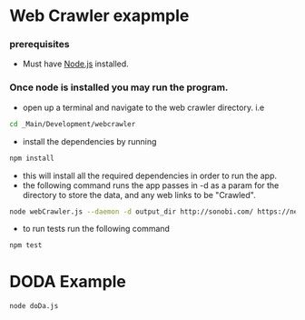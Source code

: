 # Web Crawler exapmple
### prerequisites
- Must have [Node.js](https://nodejs.org/) installed.
### Once node is installed you may run the program.
 - open up a terminal and navigate to the web crawler directory.
 i.e
 ```sh
 cd _Main/Development/webcrawler
 ```
 - install the dependencies by running
 ```sh 
npm install
```
- this will install all the required dependencies in order to run the app.
- the following command runs the app passes in -d as a param for the directory to store the data, and any web links to be "Crawled".
```sh 
node webCrawler.js --daemon -d output_dir http://sonobi.com/ https://news.ycombinator.com/

```
- to run tests run the following command 
```sh 
npm test
```
# DODA Example 
```sh
node doDa.js
```